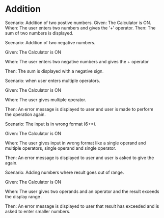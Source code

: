 
# Addition

Scenario: Addition of two postive numbers.
Given: The Calculator is ON.
When: The user enters two numbers and gives the '+' operator. 
Then: The sum of two numbers is displayed. 

Scenario: Addition of two negative numbers.
  
Given: The Calculator is ON
  
When: The user enters two negative numbers and gives the + operator 
  
Then: The sum is displayed with a negative sign.
  
Scenario: when user enters multiple operators.
  
Given: The Calculator is ON
  
When: The user gives multiple operator. 
  
Then: An error message is displayed to user and user is made to perform the operation again. 
  
Scenario: The input is in wrong format (6+*).
  
Given: The Calculator is ON
  
When: The user gives input in wrong format like a single operand and multiple operators, single operand and single operator. 
  
Then: An error message is displayed to user and user is asked to give the again.
  
Scenario: Adding numbers where result goes out of range.
  
Given: The Calculator is ON
  
When: The user gives two operands and an operator and the result exceeds the display range . 
  
Then: An error message is displayed to user that result has exceeded and is asked to enter smaller numbers.
